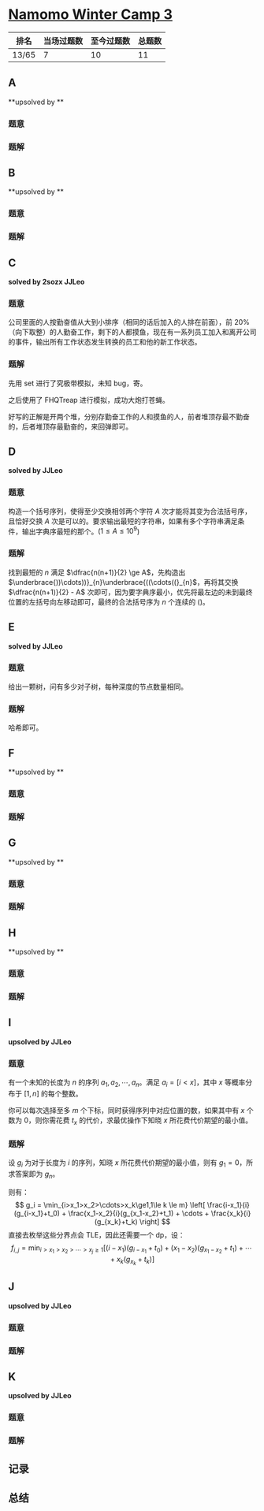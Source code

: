 # [Namomo Winter Camp 3](https://vjudge.net/contest/420433)

| 排名  | 当场过题数 | 至今过题数 | 总题数 |
| ----- | ---------- | ---------- | ------ |
| 13/65 | 7          | 10         | 11     |

## **A**

**upsolved by **

### 题意



### 题解



## **B**

**upsolved by **

### 题意



### 题解



## **C**

**solved by 2sozx JJLeo**

### 题意

公司里面的人按勤奋值从大到小排序（相同的话后加入的人排在前面），前 20% （向下取整）的人勤奋工作，剩下的人都摸鱼，现在有一系列员工加入和离开公司的事件，输出所有工作状态发生转换的员工和他的新工作状态。

### 题解

先用 set 进行了究极带模拟，未知 bug，寄。

之后使用了 FHQTreap 进行模拟，成功大炮打苍蝇。

好写的正解是开两个堆，分别存勤奋工作的人和摸鱼的人，前者堆顶存最不勤奋的，后者堆顶存最勤奋的，来回弹即可。

## **D**

**solved by JJLeo**

### 题意

构造一个括号序列，使得至少交换相邻两个字符 $A$ 次才能将其变为合法括号序，且恰好交换 $A$ 次是可以的。要求输出最短的字符串，如果有多个字符串满足条件，输出字典序最短的那个。($1 \leq A \leq 10^9$)

### 题解

找到最短的 $n$ 满足 $\dfrac{n(n+1)}{2} \ge A$，先构造出 $\underbrace{))\cdots))}_{n}\underbrace{((\cdots((}_{n}$，再将其交换 $\dfrac{n(n+1)}{2} - A$ 次即可，因为要字典序最小，优先将最左边的未到最终位置的左括号向左移动即可，最终的合法括号序为 $n$ 个连续的 $()$。

## **E**

**solved by JJLeo**

### 题意

给出一颗树，问有多少对子树，每种深度的节点数量相同。

### 题解

哈希即可。

## **F**

**upsolved by **

### 题意



### 题解



## **G**

**upsolved by **

### 题意



### 题解



## **H**

**upsolved by **

### 题意



### 题解



## **I**

**upsolved by JJLeo**

### 题意

有一个未知的长度为 $n$ 的序列 $a_1,a_2,\cdots,a_n$。满足 $a_i = [i < x]$，其中 $x$ 等概率分布于 $[1,n]$ 的每个整数。

你可以每次选择至多 $m$ 个下标，同时获得序列中对应位置的数，如果其中有 $x$ 个数为 $0$，则你需花费 $t_x$ 的代价，求最优操作下知晓 $x$ 所花费代价期望的最小值。

### 题解

设 $g_i$ 为对于长度为 $i$ 的序列，知晓 $x$ 所花费代价期望的最小值，则有 $g_1 = 0$，所求答案即为 $g_n$。

则有：
$$
g_i = \min_{i>x_1>x_2>\cdots>x_k\ge1,1\le k \le m} \left[ \frac{i-x_1}{i}(g_{i-x_1}+t_0) + \frac{x_1-x_2}{i}(g_{x_1-x_2}+t_1) + \cdots + \frac{x_k}{i}(g_{x_k}+t_k) \right]
$$
直接去枚举这些分界点会 TLE，因此还需要一个 dp，设：
$$
f_{i,j} =\min_{i>x_1>x_2>\cdots>x_j\ge1} \left[(i-x_1)(g_{i-x_1}+t_0) + (x_1-x_2)(g_{x_1-x_2}+t_1) + \cdots + x_k(g_{x_k}+t_k) \right]
$$


## **J**

**upsolved by JJLeo**

### 题意



### 题解



## **K**

**upsolved by JJLeo**

### 题意



### 题解



## **记录**



## **总结**


